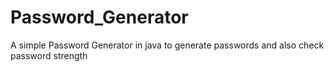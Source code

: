 # Password_Generator
A simple Password Generator in java to generate passwords and also check password strength
